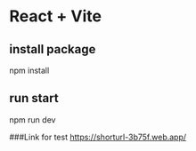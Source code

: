 # React + Vite

## install package
npm install

## run start
npm run dev

###Link for test
https://shorturl-3b75f.web.app/
